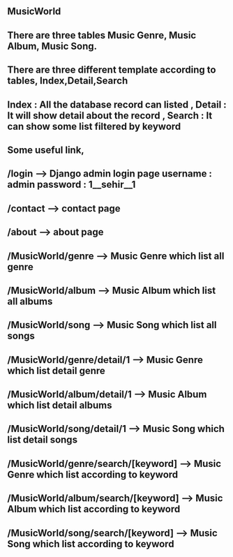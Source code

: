## MusicWorld

## There are three tables Music Genre, Music Album, Music Song.

## There are three different template according to tables, Index,Detail,Search

## Index : All the database record can listed , Detail : It will show detail about the record , Search : It can show some list filtered by keyword

## Some useful link,
## /login --> Django admin login page username : admin password : 1__sehir__1
## /contact --> contact page
## /about --> about page

## /MusicWorld/genre --> Music Genre which list all genre
## /MusicWorld/album --> Music Album which list all albums
## /MusicWorld/song --> Music Song which list all songs

## /MusicWorld/genre/detail/1 --> Music Genre which list detail genre
## /MusicWorld/album/detail/1 --> Music Album which list detail albums
## /MusicWorld/song/detail/1 --> Music Song which list detail songs

## /MusicWorld/genre/search/[keyword] --> Music Genre which list according to keyword
## /MusicWorld/album/search/[keyword] --> Music Album which list according to keyword
## /MusicWorld/song/search/[keyword] --> Music Song which list according to keyword



